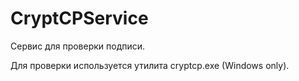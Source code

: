 CryptCPService
===

Сервис для проверки подписи.

Для проверки используется утилита cryptcp.exe (Windows only).
